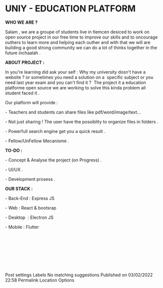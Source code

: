 # UNIY - EDUCATION PLATFORM
<p></p><p><b>WHO WE ARE ?</b></p><p>Salam , we are a groupe of students live in tlemcen desiced to work on open source project in our free time to improve our skills and to oncourage outhers to learn more and helping each outher and with that we will are building a good strong community we can do a lot of thinks together in the future inchaalah .</p><p><b>ABOUT PROJECT :</b>&nbsp;</p><p>In you're learning did ask your self : Why my university dosn't have a website ? or sometimes you need a solution on a&nbsp; specific subject or you need last year exam and you can't find it ?&nbsp; The project it a education platforme open source we are working to solve this kinda problem all student faced it .&nbsp;</p><p>Our platform will provide :&nbsp;</p><p>- Teachers and students can share files like pdf/word/image/text...</p><p>- Not just sharing ! The user have the possiblity to organize files in folders .</p><p>- Powerfull search engine get you a quick result .</p><p>- Fellow/UnFellow Mecanisme .</p><p><b>TO-DO :&nbsp;</b></p><p>- Concept &amp; Analyse the project (on Progress) .&nbsp;</p><p>- UI/UX .</p><p>- Development prosess .</p><p><b>OUR STACK :</b></p><p>- Back-End : Express JS</p><p>- Web : React &amp; bootsrap&nbsp;</p><p>- Desktop&nbsp; : Electron JS</p><p>- Mobile : Flutter&nbsp;</p><p><br /></p><p><b><br /></b></p><p><br /></p><p><br /></p>
Post settings
Labels
No matching suggestions
Published on
03/02/2022 22:58
Permalink
Location
Options

